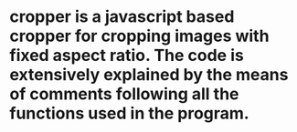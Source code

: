 # cropper is a javascript based cropper for cropping images with fixed aspect ratio. The code is extensively explained by the means of comments following all the functions used in the program.